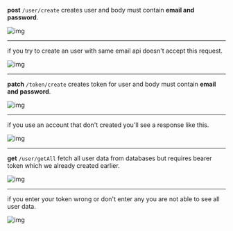 **post** `/user/create` creates user and body must contain **email and password**.

<img alt="img" src="./githubImages/Screenshot_1.png">

---

if you try to create an user with same email api doesn't accept this request.

<img alt="img" src="./githubImages/Screenshot_2.png">

---

**patch** `/token/create` creates token for user and body must contain **email and password**.

<img alt="img" src="./githubImages/Screenshot_3.png">

---

if you use an account that don't created you'll see a response like this.

<img alt="img" src="./githubImages/Screenshot_4.png">

---
**get** `/user/getAll` fetch all user data from databases but requires bearer token which we already created earlier.

<img alt="img" src="./githubImages/Screenshot_5.png">

---
if you enter your token wrong or don't enter any you are not able to see all user data.

<img alt="img" src="./githubImages/Screenshot_6.png">
